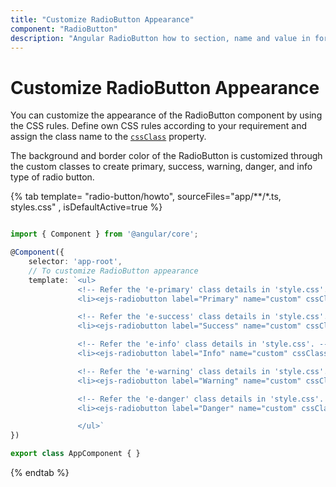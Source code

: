 ```yaml
---
title: "Customize RadioButton Appearance"
component: "RadioButton"
description: "Angular RadioButton how to section, name and value in form submit, customize RadioButton appearance."
---
```


# Customize RadioButton Appearance

You can customize the appearance of the RadioButton component by using the CSS rules.
Define own CSS rules according to your requirement and assign the class name to the
[`cssClass`](../../api/radio-button#cssclass) property.

The background and border color of the RadioButton is customized through the custom classes
to create primary, success, warning, danger, and info type of radio button.

{% tab template= "radio-button/howto", sourceFiles="app/**/*.ts, styles.css" , isDefaultActive=true %}

```typescript

import { Component } from '@angular/core';

@Component({
    selector: 'app-root',
    // To customize RadioButton appearance
    template: `<ul>
               <!-- Refer the 'e-primary' class details in 'style.css'. -->
               <li><ejs-radiobutton label="Primary" name="custom" cssClass="e-primary"></ejs-radiobutton></li>

               <!-- Refer the 'e-success' class details in 'style.css'. -->
               <li><ejs-radiobutton label="Success" name="custom" cssClass="e-success"></ejs-radiobutton></li>

               <!-- Refer the 'e-info' class details in 'style.css'. -->
               <li><ejs-radiobutton label="Info" name="custom" cssClass="e-info" checked="true"></ejs-radiobutton></li>

               <!-- Refer the 'e-warning' class details in 'style.css'. -->
               <li><ejs-radiobutton label="Warning" name="custom" cssClass="e-warning"></ejs-radiobutton></li>

               <!-- Refer the 'e-danger' class details in 'style.css'. -->
               <li><ejs-radiobutton label="Danger" name="custom" cssClass="e-danger"></ejs-radiobutton></li>

               </ul>`
})

export class AppComponent { }

```

{% endtab %}